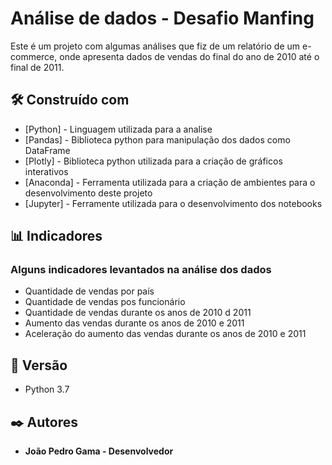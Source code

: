 # Análise de dados - Desafio Manfing

Este é um projeto com algumas análises que fiz de um relatório de um e-commerce, onde apresenta dados de vendas do final do ano de 2010 até o final de 2011.


## 🛠️ Construído com

* [Python] - Linguagem utilizada para a analise
* [Pandas] - Biblioteca python para manipulação dos dados como DataFrame
* [Plotly] - Biblioteca python utilizada para a criação de gráficos interativos
* [Anaconda] - Ferramenta utilizada para a criação de ambientes para o desenvolvimento deste projeto
* [Jupyter] - Ferramente utilizada para o desenvolvimento dos notebooks

## 📊 Indicadores
### Alguns indicadores levantados na análise dos dados

* Quantidade de vendas por país
* Quantidade de vendas pos funcionário
* Quantidade de vendas durante os anos de 2010 d 2011
* Aumento das vendas durante os anos de 2010 e 2011
* Aceleração do aumento das vendas durante os anos de 2010 e 2011

## 📌 Versão

* Python 3.7

## ✒️ Autores

* **João Pedro Gama - Desenvolvedor** 
